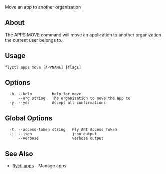 <p class="font-medium tracking-tight text-gray-400 text-lg -mt-4 mb-9 pb-5 border-b">
  Move an app to another organization
</p>

## About

The APPS MOVE command will move an application to another organization the current user belongs to.

## Usage

~~~
flyctl apps move [APPNAME] [flags]
~~~

## Options

~~~
  -h, --help         help for move
      --org string   The organization to move the app to
  -y, --yes          Accept all confirmations
~~~

## Global Options

~~~
  -t, --access-token string   Fly API Access Token
  -j, --json                  json output
      --verbose               verbose output
~~~

## See Also

* [flyctl apps](/docs/flyctl/apps/)	 - Manage apps

